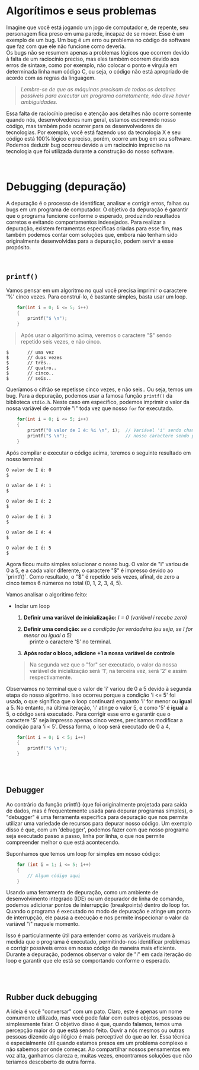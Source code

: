 # Algorítimos e seus problemas
Imagine que você está jogando um jogo de computador e, de repente, seu personagem fica preso em uma parede, incapaz de se mover. Esse é um exemplo de um bug. Um bug é um erro ou problema no código de software que faz com que ele não funcione como deveria. </br>
Os bugs não se resumem apenas a problemas lógicos que ocorrem devido à falta de um raciocínio preciso, mas eles também ocorrem devido aos erros de sintaxe, como por exemplo, não colocar o ponto e vírgula em determinada linha num código C, ou seja, o código não está apropriado de acordo com as regras da linguagem.
> _Lembre-se de que as máquinas precisam de todos os detalhes possíveis para executar um programa corretamente, não deve haver ambiguidades._

Essa falta de raciocínio preciso e atenção aos detalhes não ocorre somente quando nós, desenvolvedores num geral, estamos escrevendo nosso código, mas também pode ocorrer para os desenvolvedores de tecnologias. Por exemplo, você está fazendo uso da tecnologia X e seu código está 100% lógico e preciso, porém, ocorre um bug em seu software. Podemos deduzir bug ocorreu devido a um raciocínio impreciso na tecnologia que foi utilizada durante a construção do nosso software.

</br>


# Debugging (depuração)
A depuração é o processo de identificar, analisar e corrigir erros, falhas ou bugs em um programa de computador. O objetivo da depuração é garantir que o programa funcione conforme o esperado, produzindo resultados corretos e evitando comportamentos indesejados. Para realizar a depuração, existem ferramentas específicas criadas para esse fim, mas também podemos contar com soluções que, embora não tenham sido originalmente desenvolvidas para a depuração, podem servir a esse propósito.

</br>

## `printf()` 
Vamos pensar em um algoritmo no qual você precisa imprimir o caractere '%' cinco vezes. 
Para construí-lo, é bastante simples, basta usar um loop.
```c
    for(int i = 0; i <= 5; i++)
    {
        printf("$ \n");
    }
```

> Após usar o algorítimo acima, veremos o caractere "$" sendo repetido seis vezes, e não cinco.
```
$       // uma vez
$       // duas vezes
$       // três..
$       // quatro..
$       // cinco..
$       // seis..
```

Queríamos o cifrão se repetisse cinco vezes, e não seis.. Ou seja, temos um bug. Para a depuração, podemos usar a famosa função `printf()` da biblioteca `stdio.h`. Neste caso em específico, podemos imprimir o valor da nossa variável de controle "i" toda vez que nosso `for` for executado.
```c
    for(int i = 0; i <= 5; i++)
    {
        printf("O valor de I é: %i \n", i);  // Variável 'i' sendo chamada e imprimida.
        printf("$ \n");                      // nosso caractere sendo printado. 
    }
```

Após compilar e executar o código acima, teremos o seguinte resultado em nosso terminal:
```
O valor de I é: 0 
$

O valor de I é: 1 
$

O valor de I é: 2 
$

O valor de I é: 3 
$

O valor de I é: 4 
$

O valor de I é: 5 
$ 
```

Agora ficou muito simples solucionar o nosso bug. O valor de "i" variou de 0 a 5, e a cada valor diferente, o caractere "$" é impresso devido ao `printf()`. 
Como resultado, o "$" é repetido seis vezes, afinal, de zero a cinco temos 6 números no total (0, 1, 2, 3, 4, 5).

Vamos analisar o algoritimo feito:
- Inciar um loop
    1. __Definir uma variável de inicialização:__ _I = 0    (variável i recebe zero)_
       
    2. __Definir uma condição:__ _se a condição for verdadeira (ou seja, se I for _menor_ ou _igual_ a 5)_ </br>
        &nbsp; &nbsp; printe o caractere '$' no terminal.
       
    3. __Após rodar o bloco, adicione +1 a nossa variável de controle__
  > Na segunda vez que o "for" ser executado, o valor da nossa variável de inicialização será '1', na terceira vez, será '2' e assim respectivamente. 

Observamos no terminal que o valor de 'i' variou de 0 a 5 devido à segunda etapa do nosso algoritmo. Isso ocorreu porque a condição 'i <= 5' foi usada, o que significa que o loop continuará enquanto 'i' for menor ou __igual__ a 5. No entanto, na última iteração, 'i' atinge o valor 5, e como '5' é __igual__ a 5, o código será executado. Para corrigir esse erro e garantir que o caractere '$' seja impresso apenas cinco vezes, precisamos modificar a condição para 'i < 5'. Dessa forma, o loop será executado de 0 a 4,
```c
    for(int i = 0; i < 5; i++)
    {
        printf("$ \n");              
    }
```

</br>
</br>

## Debugger
Ao contrário da função printf() (que foi originalmente projetada para saída de dados, mas é frequentemente usada para depurar programas simples), o "debugger" é uma ferramenta específica para depuração que nos permite utilizar uma variedade de recursos para depurar nosso código.
Um exemplo disso é que, com um 'debugger', podemos fazer com que nosso programa seja executado passo a passo, linha por linha, o que nos permite compreender melhor o que está acontecendo.

Suponhamos que temos um loop for simples em nosso código:
```c
    for (int i = 1; i <= 5; i++) 
    {
        // Algum código aqui
    }
```
Usando uma ferramenta de depuração, como um ambiente de desenvolvimento integrado (IDE) ou um depurador de linha de comando, podemos adicionar pontos de interrupção (breakpoints) dentro do loop for. Quando o programa é executado no modo de depuração e atinge um ponto de interrupção, ele pausa a execução e nos permite inspecionar o valor da variável "i" naquele momento.

Isso é particularmente útil para entender como as variáveis mudam à medida que o programa é executado, permitindo-nos identificar problemas e corrigir possíveis erros em nosso código de maneira mais eficiente. Durante a depuração, podemos observar o valor de "i" em cada iteração do loop e garantir que ele está se comportando conforme o esperado.

</br>
</br>

## Rubber duck debugging
A ideia é você "conversar" com um pato. Claro, este é apenas um nome comumente utilizado, mas você pode falar com outros objetos, pessoas ou simplesmente falar.
O objetivo disso é que, quando falamos, temos uma percepção maior do que está sendo feito. Ouvir a nós mesmos ou outras pessoas dizendo algo ilógico é mais perceptível do que ao ler.
Essa técnica é especialmente útil quando estamos presos em um problema complexo e não sabemos por onde começar. 
Ao compartilhar nossos pensamentos em voz alta, ganhamos clareza e, muitas vezes, encontramos soluções que não teríamos descoberto de outra forma.

